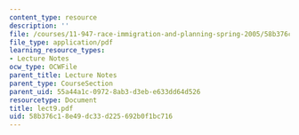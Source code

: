 ```yaml
---
content_type: resource
description: ''
file: /courses/11-947-race-immigration-and-planning-spring-2005/58b376c18e49dc33d225692b0f1bc716_lect9.pdf
file_type: application/pdf
learning_resource_types:
- Lecture Notes
ocw_type: OCWFile
parent_title: Lecture Notes
parent_type: CourseSection
parent_uid: 55a44a1c-0972-8ab3-d3eb-e633dd64d526
resourcetype: Document
title: lect9.pdf
uid: 58b376c1-8e49-dc33-d225-692b0f1bc716
---
```

